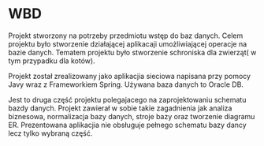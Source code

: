 # WBD
Projekt stworzony na potrzeby przedmiotu wstęp do baz danych. Celem projektu było stworzenie działającej aplikacaji umożliwiającej operacje na bazie danych. Tematem projektu było stworzenie schroniska dla zwierząt( w tym przypadku dla kotów).

Projekt został zrealizowany jako aplikacjia sieciowa napisana przy pomocy Javy wraz z Frameworkiem Spring. Używana baza danych to Oracle DB.

Jest to druga część projektu polegajacego na zaprojektowaniu schematu bazdy danych. Projekt zawierał w sobie takie zagadnienia jak analiza biznesowa, normalizacja bazy danych, stroje bazy oraz tworzenie diagramu ER. Prezentowana aplikacjia nie obsługuje pełnego schematu bazy dancy lecz tylko wybraną część.
